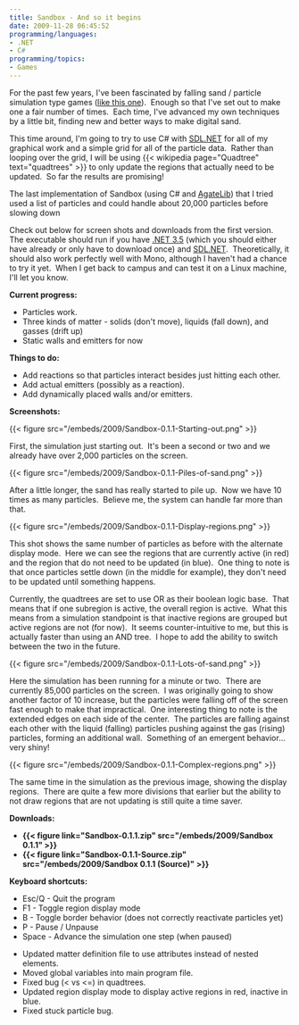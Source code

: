 ```yaml
---
title: Sandbox - And so it begins
date: 2009-11-28 06:45:52
programming/languages:
- .NET
- C#
programming/topics:
- Games
---
```

For the past few years, I've been fascinated by falling sand / particle simulation type games (<a href="http://fallingsandgame.com/sand/">like this one</a>).  Enough so that I've set out to make one a fair number of times.  Each time, I've advanced my own techniques by a little bit, finding new and better ways to make digital sand.

This time around, I'm going to try to use C# with <a href="http://cs-sdl.sourceforge.net/index.php/Main_Page">SDL.NET</a> for all of my graphical work and a simple grid for all of the particle data.  Rather than looping over the grid, I will be using {{< wikipedia page="Quadtree" text="quadtrees" >}} to only update the regions that actually need to be updated.  So far the results are promising!

<!--more-->

The last implementation of Sandbox (using C# and <a href="http://www.agatelib.org/">AgateLib</a>) that I tried used a list of particles and could handle about 20,000 particles before slowing down

Check out below for screen shots and downloads from the first version.  The executable should run if you have <a href="http://www.microsoft.com/downloads/details.aspx?FamilyId=333325FD-AE52-4E35-B531-508D977D32A6&amp;displaylang=en">.NET 3.5</a> (which you should either have already or only have to download once) and <a href="http://sourceforge.net/projects/cs-sdl/files/">SDL.NET</a>.  Theoretically, it should also work perfectly well with Mono, although I haven't had a chance to try it yet.  When I get back to campus and can test it on a Linux machine, I'll let you know.

**Current progress:**

* Particles work.
* Three kinds of matter - solids (don't move), liquids (fall down), and gasses (drift up)
* Static walls and emitters for now

**Things to do:**

* Add reactions so that particles interact besides just hitting each other.
* Add actual emitters (possibly as a reaction).
* Add dynamically placed walls and/or emitters.

**Screenshots:**

{{< figure src="/embeds/2009/Sandbox-0.1.1-Starting-out.png" >}}

First, the simulation just starting out.  It's been a second or two and we already have over 2,000 particles on the screen.

{{< figure src="/embeds/2009/Sandbox-0.1.1-Piles-of-sand.png" >}}

After a little longer, the sand has really started to pile up.  Now we have 10 times as many particles.  Believe me, the system can handle far more than that.

{{< figure src="/embeds/2009/Sandbox-0.1.1-Display-regions.png" >}}

This shot shows the same number of particles as before with the alternate display mode.  Here we can see the regions that are currently active (in red) and the region that do not need to be updated (in blue).  One thing to note is that once particles settle down (in the middle for example), they don't need to be updated until something happens.

Currently, the quadtrees are set to use OR as their boolean logic base.  That means that if one subregion is active, the overall region is active.  What this means from a simulation standpoint is that inactive regions are grouped but active regions are not (for now).  It seems counter-intuitive to me, but this is actually faster than using an AND tree.  I hope to add the ability to switch between the two in the future.

{{< figure src="/embeds/2009/Sandbox-0.1.1-Lots-of-sand.png" >}}

Here the simulation has been running for a minute or two.  There are currently 85,000 particles on the screen.  I was originally going to show another factor of 10 increase, but the particles were falling off of the screen fast enough to make that impractical.  One interesting thing to note is the extended edges on each side of the center.  The particles are falling against each other with the liquid (falling) particles pushing against the gas (rising) particles, forming an additional wall.  Something of an emergent behavior... very shiny!

{{< figure src="/embeds/2009/Sandbox-0.1.1-Complex-regions.png" >}}

The same time in the simulation as the previous image, showing the display regions.  There are quite a few more divisions that earlier but the ability to not draw regions that are not updating is still quite a time saver.

**Downloads:**

* **{{< figure link="Sandbox-0.1.1.zip" src="/embeds/2009/Sandbox 0.1.1" >}}**
* **{{< figure link="Sandbox-0.1.1-Source.zip" src="/embeds/2009/Sandbox 0.1.1 (Source)" >}}**

**Keyboard shortcuts:**

* Esc/Q - Quit the program
* F1 - Toggle region display mode
* B - Toggle border behavior (does not correctly reactivate particles yet)
* P - Pause / Unpause
* Space - Advance the simulation one step (when paused)

- Updated matter definition file to use attributes instead of nested elements.
- Moved global variables into main program file.
- Fixed bug (< vs <=) in quadtrees.
- Updated region display mode to display active regions in red, inactive in blue.
- Fixed stuck particle bug.
